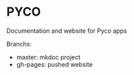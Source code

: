 # PYCO
Documentation and website for Pyco apps

Branchs:
- master: mkdoc project 
- gh-pages: pushed website


